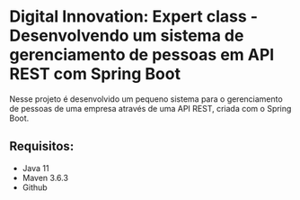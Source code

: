 # Digital Innovation: Expert class - Desenvolvendo um sistema de gerenciamento de pessoas em API REST com Spring Boot

Nesse projeto é desenvolvido um pequeno sistema para o gerenciamento de pessoas de uma empresa através de uma API REST, criada com o Spring Boot.

## Requisitos:

* Java 11
* Maven 3.6.3
* Github
